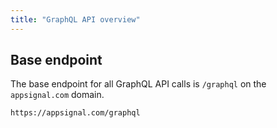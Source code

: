 ```yaml
---
title: "GraphQL API overview"
---
```


## Base endpoint

The base endpoint for all GraphQL API calls is `/graphql` on the `appsignal.com` domain.

```
https://appsignal.com/graphql
```
